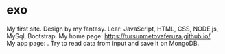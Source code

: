 # exo
My first site. Design by my fantasy. Lear: JavaScript, HTML, CSS, NODE.js, MySql, Bootstrap.
My home page: https://tursunmetovaferuza.github.io/ .
My app page: . 
Try to read data from input and save it on MongoDB.
